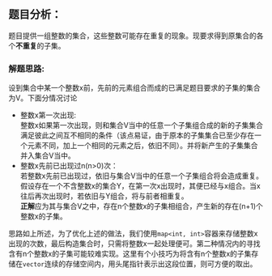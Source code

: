 ## 题目分析：
题目提供一组整数的集合，这些整数可能存在重复的现象。现要求得到原集合的各个**不重复**的子集。

### 解题思路:
设到集合中某一个整数x前，先前的元素组合而成的已满足题目要求的子集的集合为V。下面分情况讨论  
+ 整数x第一次出现:  
    整数x如果第一次出现，则和集合V当中的任意一个子集组合成的新的子集集合满足彼此之间互不相同的条件（该点易证，由于原本的子集集合已至少存在一个元素不同，加上一个相同的元素之后，依旧不同）。并将新产生的子集集合并入集合V当中。
+ 整数x先前已出现过n(n>0)次：  
    若整数x先前已出现过，依旧与集合V当中的任意一个子集组合将会造成重复。假设存在一个不含整数x的集合Y，在第一次x出现时，其便已经与x组合。当x往后再次出现时，若依旧与Y组合，将与前者相重复。  
    **正解**应为其与集合V之中，存在n个整数x的子集相组合，产生新的存在(n+1)个整数x的子集。  

思路如上所述，为了优化上述的做法，我们使用`map<int, int>`容器来存储整数x出现的次数，最后构造集合时，只需将整数x一起处理便可。第二种情况内的寻找含有n个整数x的子集可能较难实现。这里有个小技巧为将含有n个整数x的子集存储在`vector`连续的存储空间内，用头尾指针表示出这段位置，则可方便的取出。
